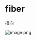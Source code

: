 # fiber

指向

![image.png](https://p3-juejin.byteimg.com/tos-cn-i-k3u1fbpfcp/128311b7121f4d4f919d49b326b0271b~tplv-k3u1fbpfcp-jj-mark:3024:0:0:0:q75.awebp)
